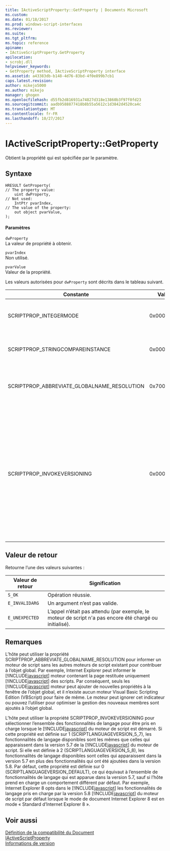 ```yaml
---
title: IActiveScriptProperty::GetProperty | Documents Microsoft
ms.custom: 
ms.date: 01/18/2017
ms.prod: windows-script-interfaces
ms.reviewer: 
ms.suite: 
ms.tgt_pltfrm: 
ms.topic: reference
apiname:
- IActiveScriptProperty.GetProperty
apilocation:
- scrobj.dll
helpviewer_keywords:
- GetProperty method, IActiveScriptProperty interface
ms.assetid: a43383db-b148-4d76-83bd-4f0e899b7cb1
caps.latest.revision: 
author: mikejo5000
ms.author: mikejo
manager: ghogen
ms.openlocfilehash: d55fb2d816931a74827d318e13860b3f97f0fd23
ms.sourcegitcommit: aadb9588877418b8b55a5612c1d3842d4520ca4c
ms.translationtype: MT
ms.contentlocale: fr-FR
ms.lasthandoff: 10/27/2017
---
```

# <a name="iactivescriptpropertygetproperty"></a>IActiveScriptProperty::GetProperty
Obtient la propriété qui est spécifiée par le paramètre.  
  
## <a name="syntax"></a>Syntaxe  
  
```  
HRESULT GetProperty(  
// The property value:  
    uint dwProperty,    
// Not used:  
    IntPtr pvarIndex,    
// The value of the property:   
    out object pvarValue,    
);  
```  
  
#### <a name="parameters"></a>Paramètres  
 `dwProperty`  
 La valeur de propriété à obtenir.  
  
 `pvarIndex`  
 Non utilisé.  
  
 `pvarValue`  
 Valeur de la propriété.  
  
 Les valeurs autorisées pour `dwProperty` sont décrits dans le tableau suivant.  
  
|Constante|Valeur|Signification|  
|--------------|-----------|-------------|  
|SCRIPTPROP_INTEGERMODE|0x00003000|Force le moteur de script pour diviser en mode entier plutôt qu’en mode de point flottant.|  
|SCRIPTPROP_STRINGCOMPAREINSTANCE|0x00003001|Permet à la fonction de comparaison de chaîne du moteur de script doit être remplacée.|  
|SCRIPTPROP_ABBREVIATE_GLOBALNAME_RESOLUTION|0x70000002|Informe le moteur de script sans les autres moteurs de script existant pour contribuer à l’objet global.|  
|SCRIPTPROP_INVOKEVERSIONING|0x00004000|Force le [!INCLUDE[javascript](../../javascript/includes/javascript-md.md)] le moteur de script pour sélectionner un ensemble de fonctionnalités de langage pris en charge. Ensemble de fonctionnalités de langage pris en charge par le [!INCLUDE[javascript](../../javascript/includes/javascript-md.md)] moteur de script est équivalent à l’ensemble de fonctionnalités de langage qui est apparue dans la version 5.7 de la [!INCLUDE[javascript](../../javascript/includes/javascript-md.md)] du moteur de script.|  
  
## <a name="return-value"></a>Valeur de retour  
 Retourne l’une des valeurs suivantes :  
  
|Valeur de retour|Signification|  
|------------------|-------------|  
|`S_OK`|Opération réussie.|  
|`E_INVALIDARG`|Un argument n’est pas valide.|  
|`E_UNEXPECTED`|L’appel n’était pas attendu (par exemple, le moteur de script n'a pas encore été chargé ou initialisé).|  
  
## <a name="remarks"></a>Remarques  
 L’hôte peut utiliser la propriété SCRIPTPROP_ABBREVIATE_GLOBALNAME_RESOLUTION pour informer un moteur de script sans les autres moteurs de script existant pour contribuer à l’objet global. Par exemple, Internet Explorer peut informer le [!INCLUDE[javascript](../../javascript/includes/javascript-md.md)] moteur contenant la page restituée uniquement [!INCLUDE[javascript](../../javascript/includes/javascript-md.md)] des scripts. Par conséquent, seuls les [!INCLUDE[javascript](../../javascript/includes/javascript-md.md)] moteur peut ajouter de nouvelles propriétés à la fenêtre de l’objet global, et il n’existe aucun moteur Visual Basic Scripting Edition (VBScript) pour faire de même. Le moteur peut ignorer cet indicateur ou pouvez l’utiliser pour optimiser la gestion des nouveaux membres sont ajoutés à l’objet global.  
  
 L’hôte peut utiliser la propriété SCRIPTPROP_INVOKEVERSIONING pour sélectionner l’ensemble des fonctionnalités de langage pour être pris en charge lorsque le [!INCLUDE[javascript](../../javascript/includes/javascript-md.md)] du moteur de script est démarré. Si cette propriété est définie sur 1 (SCRIPTLANGUAGEVERSION_5_7), les fonctionnalités de langage disponibles sont les mêmes que celles qui apparaissent dans la version 5.7 de la [!INCLUDE[javascript](../../javascript/includes/javascript-md.md)] du moteur de script. Si elle est définie à 2 (SCRIPTLANGUAGEVERSION_5_8), les fonctionnalités de langage disponibles sont celles qui apparaissent dans la version 5.7 en plus des fonctionnalités qui ont été ajoutées dans la version 5.8. Par défaut, cette propriété est définie sur 0 (SCRIPTLANGUAGEVERSION_DEFAULT), ce qui équivaut à l’ensemble de fonctionnalités de langage qui est apparue dans la version 5.7, sauf si l’hôte prend en charge un comportement différent par défaut. Par exemple, Internet Explorer 8 opts dans le [!INCLUDE[javascript](../../javascript/includes/javascript-md.md)] les fonctionnalités de langage pris en charge par la version 5.8 [!INCLUDE[javascript](../../javascript/includes/javascript-md.md)] du moteur de script par défaut lorsque le mode de document Internet Explorer 8 est en mode « Standard d’Internet Explorer 8 ».  
  
## <a name="see-also"></a>Voir aussi  
 [Définition de la compatibilité du Document](http://msdn.microsoft.com/library/cc288325)   
 [IActiveScriptProperty](../../winscript/reference/iactivescriptproperty.md)   
 [Informations de version](../../javascript/reference/javascript-version-information.md)